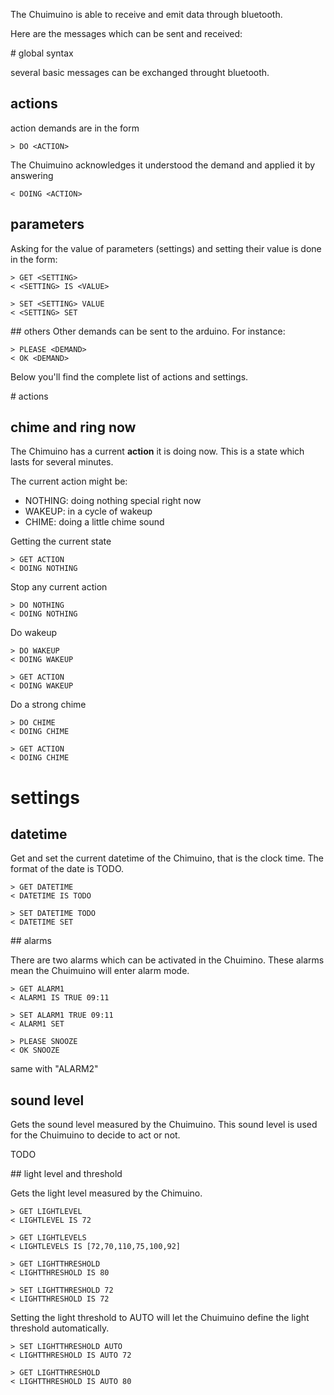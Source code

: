 
The Chuimuino is able to receive and emit data through bluetooth. 

Here are the messages which can be sent and received: 

# global syntax

several basic messages can be exchanged throught bluetooth. 

## actions
action demands are in the form

	> DO <ACTION>

The Chuimuino acknowledges it understood the demand and applied it by answering

	< DOING <ACTION> 

## parameters
Asking for the value of parameters (settings) and setting their value is done in the form:

	> GET <SETTING>
	< <SETTING> IS <VALUE>

	> SET <SETTING> VALUE
	< <SETTING> SET

## others
Other demands can be sent to the arduino. 
For instance:

	> PLEASE <DEMAND>
	< OK <DEMAND>

Below you'll find the complete list of actions and settings.

# actions

## chime and ring now

The Chimuino has a current **action** it is doing now. This is a state 
which lasts for several minutes.

The current action might be:
* NOTHING: doing nothing special right now
* WAKEUP: in a cycle of wakeup
* CHIME: doing a little chime sound

Getting the current state 

	> GET ACTION
	< DOING NOTHING

Stop any current action 

	> DO NOTHING
	< DOING NOTHING

Do wakeup

	> DO WAKEUP
	< DOING WAKEUP

	> GET ACTION
	< DOING WAKEUP 

Do a strong chime

	> DO CHIME
	< DOING CHIME 

	> GET ACTION
	< DOING CHIME 



# settings 

## datetime

Get and set the current datetime of the Chimuino, that is the clock time.
The format of the date is TODO. 

    > GET DATETIME
    < DATETIME IS TODO

    > SET DATETIME TODO
    < DATETIME SET

## alarms

There are two alarms which can be activated in the Chuimino.
These alarms mean the Chuimuino will enter alarm mode. 

	> GET ALARM1
	< ALARM1 IS TRUE 09:11

	> SET ALARM1 TRUE 09:11
	< ALARM1 SET

	> PLEASE SNOOZE
	< OK SNOOZE

same with "ALARM2"

## sound level

Gets the sound level measured by the Chuimuino. 
This sound level is used for the Chuimuino to decide to act or not. 

TODO

## light level and threshold

Gets the light level measured by the Chimuino. 

	> GET LIGHTLEVEL
	< LIGHTLEVEL IS 72

	> GET LIGHTLEVELS
	< LIGHTLEVELS IS [72,70,110,75,100,92] 

	> GET LIGHTTHRESHOLD
	< LIGHTTHRESHOLD IS 80

	> SET LIGHTTHRESHOLD 72
	< LIGHTTHRESHOLD IS 72

Setting the light threshold to AUTO will let the Chuimuino define the light threshold automatically.

	> SET LIGHTTHRESHOLD AUTO
	< LIGHTTHRESHOLD IS AUTO 72

	> GET LIGHTTHRESHOLD 
	< LIGHTTHRESHOLD IS AUTO 80

